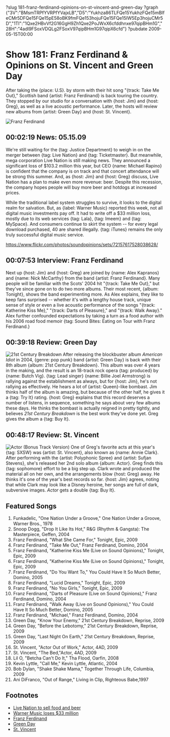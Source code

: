 ?slug 181-franz-ferdinand-opinions-on-st-vincent-and-green-day
?graph {"3V":"BMsmTRPfYVRPfYVajxLB","D5":"Yukhza86TLFQe15YukhzFQe15mBIfeCMr5DFQe15FQe15pE58oBK9fmFQe153hojuFQe15FQe15IW5Ep3hojuCMr5D","1TI":"1Qxe2HBvVf2G16GgH9Zh1Qxe2PoJWxX6cfddhnxe97qipBHm1G","28H":"4adl9FSoxVDQLg2FSoxV97qipBHm1G97qipX6cfd"}
?pubdate 2009-05-15T00:00

# Show 181: Franz Ferdinand & Opinions on St. Vincent and Green Day
After taking the {place: U.S}. by storm with their hit song "{track: Take Me Out}," Scottish band {artist: Franz Ferdinand} is back touring the country. They stopped by our studio for a conversation with {host: Jim} and {host: Greg}, as well as a live acoustic performance. Later, the hosts will review new albums from {artist: Green Day} and {host: St. Vincent}.

![Franz Ferdinand](http://static.soundopinions.org/images/2009/franz-ferdinand.jpg)


## 00:02:19 News: 05.15.09
We're still waiting for the {tag: Justice Department} to weigh in on the merger between {tag: Live Nation} and {tag: Ticketmaster}. But meanwhile, mega corporation Live Nation is still making news. They announced a significant loss of $103.2 million this year, but CEO {name: Michael Rapino} is confident that the company is on track and that concert attendance will be strong this summer. And, as {host: Jim} and {host: Greg} discuss, Live Nation has a plan to make even more revenue: beer. Despite this recession, the company hopes people will buy more beer and hotdogs at increased prices.

While the traditional label system struggles to survive, it looks to the digital realm for salvation. But, as {label: Warner Music} reported this week, not all digital music investments pay off. It had to write off a $33 million loss, mostly due to its web services {tag: Lala}, {tag: Imeem} and {tag: MySpace}. And consumers continue to skirt the system -- for every legal download purchased, 40 are shared illegally. {tag: iTunes} remains the only truly successful digital music service.

https://www.flickr.com/photos/soundopinions/sets/72157617528038628/

## 00:07:53 Interview: Franz Ferdinand
Next up {host: Jim} and {host: Greg} are joined by {name: Alex Kapranos} and {name: Nick McCarthy} from the band {artist: Franz Ferdinand}. Many people will be familiar with the Scots' 2004 hit "{track: Take Me Out}," but they've since gone on to do two more albums. Their most recent, {album: Tonight}, shows the band experimenting more. As Alex explains, they like to keep fans surprised -- whether it's with a lengthy house track, unique sense of style or even a live acoustic performance of the songs "{track: Katherine Kiss Me}," "{track: Darts of Pleasure}," and "{track: Walk Away}." Alex further confounded expectations by taking a turn as a food author with his 2006 road food memoir {tag: Sound Bites: Eating on Tour with Franz Ferdinand.}

## 00:39:18 Review: Green Day
![21st Century Breakdown](http://is5.mzstatic.com/image/thumb/Music71/v4/52/4b/32/524b3264-f59a-c65f-22b4-85a27af631e8/source/600x600bb.jpg "954266/1156538220")
After releasing the blockbuster album *American Idiot* in 2004, {genre: pop punk} band {artist: Green Day} is back with their 8th album {album: 21st Century Breakdown}. This album was over 4 years in the making, and the result is an 18-track rock opera {tag: produced} by {name: Butch Vig}. {tag: Lead singer} {name: Billie Joel Armstrong} is rallying against the establishment as always, but for {host: Jim}, he's not rallying as effectively. He hears a lot of {artist: Queen}-like bombast. Jim thinks half of the album is amazing, but because of the other half, he gives it a {tag: Try It} rating. {host: Greg} explains that this record deserves a number of listens, in sequence, something he says about very few albums these days. He thinks the bombast is actually reigned in pretty tightly, and believes *21st Century Breakdown* is the best work they've done yet. Greg gives the album a {tag: Buy It}.

## 00:48:17 Review: St. Vincent
![Actor (Bonus Track Version)](http://is2.mzstatic.com/image/thumb/Music/v4/80/66/e5/8066e5d0-2c6a-87a8-2fd4-3fca3fefa281/source/600x600bb.jpg "198271209/310715541")
One of Greg's favorite acts at this year's {tag: SXSW} was {artist: St. Vincent}, also known as {name: Annie Clark}. After performing with the {artist: Polyphonic Spree} and {artist: Sufjan Stevens}, she's released her 2nd solo album {album: Actor}. Greg finds this {tag: sophomore} effort to be a big step up. Clark wrote and produced the material all on her own, and the arrangements blow {host: Greg} away. He thinks it's one of the year's best records so far. {host: Jim} agrees, noting that while Clark may look like a Disney heroine, her songs are full of dark, subversive images. *Actor* gets a double {tag: Buy It}.

## Featured Songs
1. Funkadelic, "One Nation Under a Groove," One Nation Under a Groove, Warner Bros., 1978
2. Snoop Dogg, "Drop It Like Its Hot," R&G (Rhythm & Gangsta): The Masterpiece, Geffen, 2004
3. Franz Ferdinand, "What She Came For," Tonight, Epic, 2009
4. Franz Ferdinand, "Take Me Out," Franz Ferdinand, Domino, 2004
5. Franz Ferdinand, "Katherine Kiss Me (Live on Sound Opinions)," Tonight, Epic, 2009 
6. Franz Ferdinand, "Katherine Kiss Me (Live on Sound Opinions)," Tonight, Epic, 2009
7. Franz Ferdinand, "Do You Want To," You Could Have It So Much Better, Domino, 2005
8. Franz Ferdinand, "Lucid Dreams," Tonight, Epic, 2009
9. Franz Ferdinand, "No You Girls," Tonight, Epic, 2009
10. Franz Ferdinand, "Darts of Pleasure (Live on Sound Opinions)," Franz Ferdinand, Domino, 2004 
11. Franz Ferdinand, "Walk Away (Live on Sound Opinions)," You Could Have It So Much Better, Domino, 2005 
12. Franz Ferdinand, "Michael," Franz Ferdinand, Domino, 2004
13. Green Day, "Know Your Enemy," 21st Century Breakdown, Reprise, 2009
14. Green Day, "Before the Lebotomy," 21st Century Breakdown, Reprise, 2009
15. Green Day, "Last Night On Earth," 21st Century Breakdown, Reprise, 2009
16. St. Vincent, "Actor Out of Work," Actor, 4AD, 2009
17. St. Vincent, "The Bed,"Actor, 4AD, 2009
18. Lil O, "Betcha Can't Do It," Tha Flood, Oarfin, 2008
19. Kevin Lyttle, "Call Me," Kevin Lyttle, Atlantic, 2004
20. Bob Dylan, "Shake Shake Mama," Together Through Life, Columbia, 2009
21. Ani DiFranco, "Out of Range," Living in Clip, Righteous Babe,1997

## Footnotes 
- [Live Nation to sell food and beer](http://www.businessinsider.com/live-nation-plans-to-boost-revenue-through-beer-merchandise-sales-2009-5)
- [Warner Music loses $33 million](http://www.businessinsider.com/warner-music-group-misses-estimate-with-17-revenue-drop-2009-5)
- [Franz Ferdinand](http://www.franzferdinand.com/)
- [Green Day](http://www.greenday.com/)
- [St. Vincent](http://ilovestvincent.com/)

